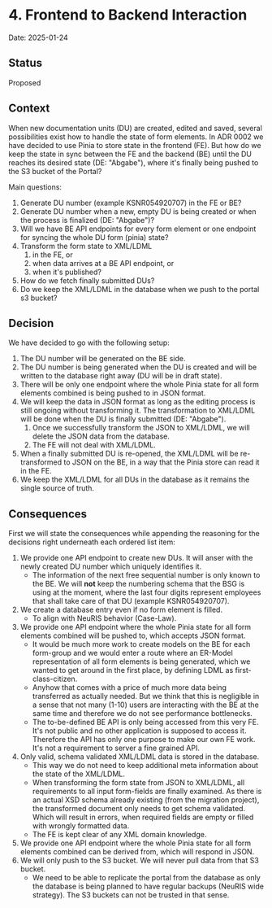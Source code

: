 # 4. Frontend to Backend Interaction

Date: 2025-01-24

## Status

Proposed

## Context

When new documentation units (DU) are created, edited and saved, several possibilities exist how to handle the state of form elements. In ADR 0002 we have decided to use Pinia to store state in the frontend (FE). But how do we keep the state in sync between the FE and the backend (BE) until the DU reaches its desired state (DE: "Abgabe"), where it's finally being pushed to the S3 bucket of the Portal?

Main questions:

1. Generate DU number (example KSNR054920707) in the FE or BE?
1. Generate DU number when a new, empty DU is being created or when the process is finalized (DE: "Abgabe")?
1. Will we have BE API endpoints for every form element or one endpoint for syncing the whole DU form (pinia) state?
1. Transform the form state to XML/LDML
   1. in the FE, or
   1. when data arrives at a BE API endpoint, or
   1. when it's published?
1. How do we fetch finally submitted DUs?
1. Do we keep the XML/LDML in the database when we push to the portal s3 bucket?

## Decision

We have decided to go with the following setup:

1. The DU number will be generated on the BE side.
1. The DU number is being generated when the DU is created and will be written to the database right away (DU will be in draft state).
1. There will be only one endpoint where the whole Pinia state for all form elements combined is being pushed to in JSON format.
1. We will keep the data in JSON format as long as the editing process is still ongoing without transforming it. The transformation to XML/LDML will be done when the DU is finally submitted (DE: "Abgabe").
   1. Once we successfully transform the JSON to XML/LDML, we will delete the JSON data from the database.
   1. The FE will not deal with XML/LDML.
1. When a finally submitted DU is re-opened, the XML/LDML will be re-transformed to JSON on the BE, in a way that the Pinia store can read it in the FE.
1. We keep the XML/LDML for all DUs in the database as it remains the single source of truth.

## Consequences

First we will state the consequences while appending the reasoning for the decisions right underneath each ordered list item:

1. We provide one API endpoint to create new DUs. It will anser with the newly created DU number which uniquely identifies it.
   - The information of the next free sequential number is only known to the BE. We will **not** keep the numbering schema that the BSG is using at the moment, where the last four digits represent employees that shall take care of that DU (example KSNR054920707).
1. We create a database entry even if no form element is filled.
   - To align with NeuRIS behavior (Case-Law).
1. We provide one API endpoint where the whole Pinia state for all form elements combined will be pushed to, which accepts JSON format.
   - It would be much more work to create models on the BE for each form-group and we would enter a route where an ER-Model representation of all form elements is being generated, which we wanted to get around in the first place, by defining LDML as first-class-citizen.
   - Anyhow that comes with a price of much more data being transferred as actually needed. But we think that this is negligible in a sense that not many (1-10) users are interacting with the BE at the same time and therefore we do not see performance bottlenecks.
   - The to-be-defined BE API is only being accessed from this very FE. It's not public and no other application is supposed to access it. Therefore the API has only one purpose to make our own FE work. It's not a requirement to server a fine grained API.
1. Only valid, schema validated XML/LDML data is stored in the database.
   - This way we do not need to keep additional meta information about the state of the XML/LDML.
   - When transforming the form state from JSON to XML/LDML, all requirements to all input form-fields are finally examined. As there is an actual XSD schema already existing (from the migration project), the transformed document only needs to get schema validated. Which will result in errors, when required fields are empty or filled with wrongly formatted data.
   - The FE is kept clear of any XML domain knowledge.
1. We provide one API endpoint where the whole Pinia state for all form elements combined can be derived from, which will respond in JSON.
1. We will only push to the S3 bucket. We will never pull data from that S3 bucket.
   - We need to be able to replicate the portal from the database as only the database is being planned to have regular backups (NeuRIS wide strategy). The S3 buckets can not be trusted in that sense.
